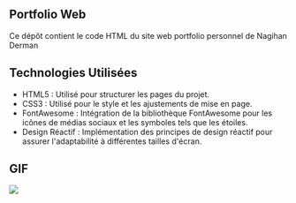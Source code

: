 ## Portfolio Web

Ce dépôt contient le code HTML du site web portfolio personnel de Nagihan Derman

## Technologies Utilisées

- HTML5 : Utilisé pour structurer les pages du projet.
- CSS3 : Utilisé pour le style et les ajustements de mise en page.
- FontAwesome : Intégration de la bibliothèque FontAwesome pour les icônes de médias sociaux et les symboles tels que les étoiles.
- Design Réactif : Implémentation des principes de design réactif pour assurer l'adaptabilité à différentes tailles d'écran.

## GIF

<img src="portfolio.gif"/>
